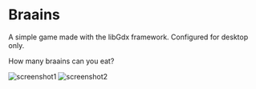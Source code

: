 # Braains
A simple game made with the libGdx framework. Configured for desktop only.

How many braains can you eat?

![screenshot1](https://user-images.githubusercontent.com/32640644/37557460-359d5410-2a05-11e8-9197-077993e659bb.png)
![screenshot2](https://user-images.githubusercontent.com/32640644/37557487-721b7ade-2a05-11e8-9d49-37f45c75b824.png)

